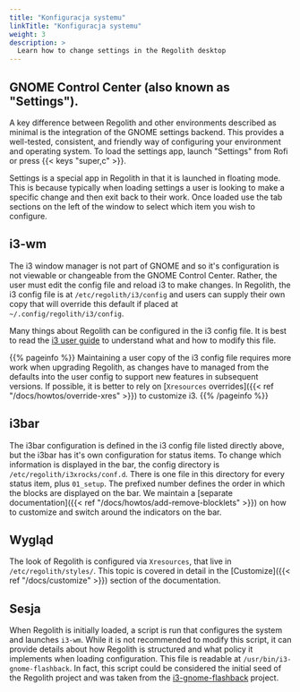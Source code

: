 ```yaml
---
title: "Konfiguracja systemu"
linkTitle: "Konfiguracja systemu"
weight: 3
description: >
  Learn how to change settings in the Regolith desktop
---
```


## GNOME Control Center (also known as "Settings").

A key difference between Regolith and other environments described as minimal is the integration of the GNOME settings backend. This provides a well-tested, consistent, and friendly way of configuring your environment and operating system. To load the settings app, launch "Settings" from Rofi or press {{< keys "super,c" >}}.

Settings is a special app in Regolith in that it is launched in floating mode. This is because typically when loading settings a user is looking to make a specific change and then exit back to their work. Once loaded use the tab sections on the left of the window to select which item you wish to configure.

## i3-wm

The i3 window manager is not part of GNOME and so it's configuration is not viewable or changeable from the GNOME Control Center. Rather, the user must edit the config file and reload i3 to make changes. In Regolith, the i3 config file is at `/etc/regolith/i3/config` and users can supply their own copy that will override this default if placed at `~/.config/regolith/i3/config`.

Many things about Regolith can be configured in the i3 config file. It is best to read the [i3 user guide](https://i3wm.org/docs/userguide.html) to understand what and how to modify this file.

{{% pageinfo %}}
Maintaining a user copy of the i3 config file requires more work when upgrading Regolith, as changes have to managed from the defaults into the user config to support new features in subsequent versions. If possible, it is better to rely on [`Xresources` overrides]({{< ref "/docs/howtos/override-xres" >}}) to customize i3.
{{% /pageinfo %}}

## i3bar

The i3bar configuration is defined in the i3 config file listed directly above, but the i3bar has it's own configuration for status items. To change which information is displayed in the bar, the config directory is `/etc/regolith/i3xrocks/conf.d`. There is one file in this directory for every status item, plus `01_setup`. The prefixed number defines the order in which the blocks are displayed on the bar. We maintain a [separate documentation]({{< ref "/docs/howtos/add-remove-blocklets" >}}) on how to customize and switch around the indicators on the bar.

## Wygląd

The look of Regolith is configured via `Xresources`, that live in `/etc/regolith/styles/`. This topic is covered in detail in the [Customize]({{< ref "/docs/customize" >}}) section of the documentation.

## Sesja

When Regolith is initially loaded, a script is run that configures the system and launches `i3-wm`. While it is not recommended to modify this script, it can provide details about how Regolith is structured and what policy it implements when loading configuration. This file is readable at `/usr/bin/i3-gnome-flashback`. In fact, this script could be considered the initial seed of the Regolith project and was taken from the [i3-gnome-flashback](https://github.com/deuill/i3-gnome-flashback) project.
